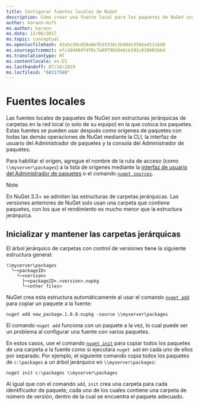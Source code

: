 ```yaml
---
title: Configurar fuentes locales de NuGet
description: Cómo crear una fuente local para los paquetes de NuGet usando carpetas en la red local
author: karann-msft
ms.author: karann
ms.date: 12/06/2017
ms.topic: conceptual
ms.openlocfilehash: 42a5c30c058a9efb35338c1b484235b6ad111bd0
ms.sourcegitcommit: efc18d484fdf0c7a8979b564dcb191c030601bb4
ms.translationtype: HT
ms.contentlocale: es-ES
ms.lasthandoff: 07/18/2019
ms.locfileid: "68317588"
---
```

# <a name="local-feeds"></a>Fuentes locales

Las fuentes locales de paquetes de NuGet son estructuras jerárquicas de carpetas en la red local (o solo de su equipo) en la que coloca los paquetes. Estas fuentes se pueden usar después como orígenes de paquetes con todas las demás operaciones de NuGet mediante la CLI, la interfaz de usuario del Administrador de paquetes y la consola del Administrador de paquetes.

Para habilitar el origen, agregue el nombre de la ruta de acceso (como `\\myserver\packages`) a la lista de orígenes mediante la [interfaz de usuario del Administrador de paquetes](../consume-packages/install-use-packages-visual-studio.md#package-sources) o el comando [`nuget sources`](../reference/cli-reference/cli-ref-sources.md).

> [!Note]
> En NuGet 3.3+ se admiten las estructuras de carpetas jerárquicas. Las versiones anteriores de NuGet solo usan una carpeta que contiene paquetes, con los que el rendimiento es mucho menor que la estructura jerárquica.

## <a name="initializing-and-maintaining-hierarchical-folders"></a>Inicializar y mantener las carpetas jerárquicas

El árbol jerárquico de carpetas con control de versiones tiene la siguiente estructura general:

    \\myserver\packages
      └─<packageID>
        └─<version>
          ├─<packageID>.<version>.nupkg
          └─<other files>

NuGet crea esta estructura automáticamente al usar el comando [`nuget add`](../reference/cli-reference/cli-ref-add.md) para copiar un paquete a la fuente:

```cli
nuget add new_package.1.0.0.nupkg -source \\myserver\packages
```

El comando `nuget add` funciona con un paquete a la vez, lo cual puede ser un problema al configurar una fuente con varios paquetes.

En estos casos, use el comando [`nuget init`](../reference/cli-reference/cli-ref-init.md) para copiar todos los paquetes de una carpeta a la fuente como si ejecutara `nuget add` en cada uno de ellos por separado. Por ejemplo, el siguiente comando copia todos los paquetes de `c:\packages` a un árbol jerárquico en `\\myserver\packages`:

```cli
nuget init c:\packages \\myserver\packages
```

Al igual que con el comando `add`, `init` crea una carpeta para cada identificador de paquete, cada uno de los cuales contiene una carpeta de número de versión, dentro de la cual se encuentra el paquete adecuado.
